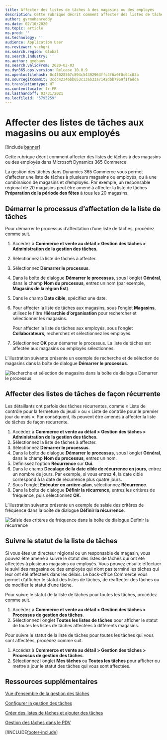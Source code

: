 ```yaml
---
title: Affecter des listes de tâches à des magasins ou des employés
description: Cette rubrique décrit comment affecter des listes de tâches à des magasins ou des employés dans Microsoft Dynamics 365 Commerce.
author: gvrmohanreddy
ms.date: 02/10/2020
ms.topic: article
ms.prod: ''
ms.technology: ''
audience: Application User
ms.reviewer: v-chgri
ms.search.region: Global
ms.search.industry: ''
ms.author: gmohanv
ms.search.validFrom: 2020-02-03
ms.dyn365.ops.version: Release 10.0.9
ms.openlocfilehash: 0c4f028367c894c54392963ffc4f6a0f0c04c03a
ms.sourcegitcommit: 3cdc42346bb653c13ab33a7142dbb7969f1f6dda
ms.translationtype: HT
ms.contentlocale: fr-FR
ms.lasthandoff: 03/31/2021
ms.locfileid: "5795259"
---
```

# <a name="assign-task-lists-to-stores-or-employees"></a>Affecter des listes de tâches aux magasins ou aux employés

[!include [banner](includes/banner.md)]

Cette rubrique décrit comment affecter des listes de tâches à des magasins ou des employés dans Microsoft Dynamics 365 Commerce.

La gestion des tâches dans Dynamics 365 Commerce vous permet d’affecter une liste de tâches à plusieurs magasins ou employés, ou à une combinaison de magasins et d’employés. Par exemple, un responsable régional de 20 magasins peut être amené à affecter la liste de tâches **Préparation de la période des fêtes** à tous les 20 magasins.

## <a name="start-the-task-list-assignment-process"></a>Démarrer le processus d’affectation de la liste de tâches

Pour démarrer le processus d’affectation d’une liste de tâches, procédez comme suit.

1. Accédez à **Commerce et vente au détail \> Gestion des tâches \> Administration de la gestion des tâches**.
1. Sélectionnez la liste de tâches à affecter.
1. Sélectionnez **Démarrer le processus**.
1. Dans la boîte de dialogue **Démarrer le processus**, sous l’onglet **Général**, dans le champ **Nom du processus**, entrez un nom (par exemple, **Magasins de la région Est**).
1. Dans le champ **Date cible**, spécifiez une date.
1. Pour affecter la liste de tâches aux magasins, sous l’onglet **Magasins**, utilisez le filtre **Hiérarchie d’organisation** pour rechercher et sélectionner les magasins.

    Pour affecter la liste de tâches aux employés, sous l’onglet **Collaborateurs**, recherchez et sélectionnez les employés.

1. Sélectionnez **OK** pour démarrer le processus. La liste de tâches est affectée aux magasins ou employés sélectionnés.

L’illustration suivante présente un exemple de recherche et de sélection de magasins dans la boîte de dialogue **Démarrer le processus**.

![Recherche et sélection de magasins dans la boîte de dialogue Démarrer le processus](media/HQ-Assign-Tasks-Lists.png)

## <a name="assign-task-lists-on-a-recurring-basis"></a>Affecter des listes de tâches de façon récurrente

Les détaillants ont parfois des tâches récurrentes, comme « Liste de contrôle pour la fermeture du jeudi » ou « Liste de contrôle pour le premier jour du mois ». Par conséquent, ils peuvent être amenés à affecter la liste de tâches de façon récurrente.

1. Accédez à **Commerce et vente au détail \> Gestion des tâches \> Administration de la gestion des tâches**.
1. Sélectionnez la liste de tâches à affecter.
1. Sélectionnez **Démarrer le processus**.
1. Dans la boîte de dialogue **Démarrer le processus**, sous l’onglet **Général**, dans le champ **Nom du processus**, entrez un nom.
1. Définissez l’option **Récurrence** sur **Oui**.
1. Dans le champ **Décalage de la date cible de récurrence en jours**, entrez un nombre de jours. Par exemple, si vous entrez **4**, la date cible correspond à la date de récurrence plus quatre jours.
1. Sous l’onglet **Exécuter en arrière-plan**, sélectionnez **Récurrence**.
1. Dans la boîte de dialogue **Définir la récurrence**, entrez les critères de fréquence, puis sélectionnez **OK**.

L’illustration suivante présente un exemple de saisie des critères de fréquence dans la boîte de dialogue **Définir la récurrence**.

![Saisie des critères de fréquence dans la boîte de dialogue Définir la récurrence](media/HQ-Assign-Tasks-Lists-Recurrently.png)

## <a name="track-task-list-status"></a>Suivre le statut de la liste de tâches

Si vous êtes un directeur régional ou un responsable de magasin, vous pouvez être amené à suivre le statut des listes de tâches qui ont été affectées à plusieurs magasins ou employés. Vous pouvez ensuite effectuer le suivi des magasins ou des employés qui n’ont pas terminé les tâches qui leur ont été affectées dans les délais. Le back-office Commerce vous permet d’afficher le statut des listes de tâches, de réaffecter des tâches ou de modifier le statut d’une tâche.

Pour suivre le statut de la liste de tâches pour toutes les tâches, procédez comme suit.

1. Accédez à **Commerce et vente au détail \> Gestion des tâches \> Processus de gestion des tâches**.
1. Sélectionnez l’onglet **Toutes les listes de tâches** pour afficher le statut de toutes les listes de tâches affectées à différents magasins.

Pour suivre le statut de la liste de tâches pour toutes les tâches qui vous sont affectées, procédez comme suit.

1. Accédez à **Commerce et vente au détail \> Gestion des tâches \> Processus de gestion des tâches**.
1. Sélectionnez l’onglet **Mes tâches** ou **Toutes les tâches** pour afficher ou mettre à jour le statut des tâches qui vous sont affectées.

## <a name="additional-resources"></a>Ressources supplémentaires

[Vue d’ensemble de la gestion des tâches](task-mgmt-overview.md)

[Configurer la gestion des tâches](task-mgmt-configure.md)

[Créer des listes de tâches et ajouter des tâches](task-mgmt-create-lists.md)

[Gestion des tâches dans le PDV](task-mgmt-POS.md)


[!INCLUDE[footer-include](../includes/footer-banner.md)]

